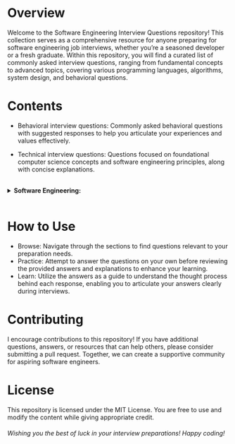 # Overview

Welcome to the Software Engineering Interview Questions repository! This collection serves as a comprehensive resource for anyone preparing for software engineering job interviews, whether you’re a seasoned developer or a fresh graduate. Within this repository, you will find a curated list of commonly asked interview questions, ranging from fundamental concepts to advanced topics, covering various programming languages, algorithms, system design, and behavioral questions.

# Contents

- Behavioral interview questions: Commonly asked behavioral questions with suggested responses to help you articulate your experiences and values effectively.

- Technical interview questions: Questions focused on foundational computer science concepts and software engineering principles, along with concise explanations.


<br />
	<details>
	    <summary>
	        <b>
	            Software Engineering:
	        </b>
	    </summary>
		<br/>
		  <ul>
			<li>
				<b>
					<a href="https://github.com/elsaaeid/Software-Engineering-Interview-Questions/tree/master/Behavioral-interview-questions">
						Behavioral Skills
		   			</a>
				</b>
			</li>
			<li>
				<details>
					<summary>
				    <b>
					    <a href="https://github.com/elsaaeid/Software-Engineering-Interview-Questions/tree/master/Technical-interview-questions">
				      		Technical Skills
					    </a>
				    </b>
				  </summary>
					<br/>
					  <ul>
						  <li>
							<details>
								<summary>
							    <b>
								    <a href="https://github.com/elsaaeid/Software-Engineering-Interview-Questions/tree/master/Technical-interview-questions/Programming%20Languages">
								    Programming Languages:
								    </a>
							    </b>
							  </summary>
							<br/>
						  	<ul>
								<li>
								<a href="https://github.com/elsaaeid/Software-Engineering-Interview-Questions/tree/master/Technical-interview-questions/Programming%20Languages/Python">
								Python
								</a>
								</li>
								<li>
									<a href="https://github.com/elsaaeid/Software-Engineering-Interview-Questions/tree/master/Technical-interview-questions/Programming%20Languages/C%2C%20C%2B%2B">
									C, C++
									</a>
								</li>
								<li>
									<a href="https://github.com/elsaaeid/Software-Engineering-Interview-Questions/tree/master/Technical-interview-questions/Programming%20Languages/Ruby">
									Ruby</a>
								</li>
		      					</ul>
							</details>  
						  </li>
						  <li>
							<a href="https://github.com/elsaaeid/Software-Engineering-Interview-Questions/tree/master/Technical-interview-questions/Shell%20Scripting">
							Shell Scripting
							</a>
						</li>
						<li>
							<details>
								<summary>
							    <b>
								    <a href="https://github.com/elsaaeid/Software-Engineering-Interview-Questions/tree/master/Technical-interview-questions/Frontend%20Interview%20Questions">
							      		Frontend Interview Questions:
								    </a>
							    </b>
							  </summary>
								<br/>
								  <ul>
									<li>
										<a href="https://github.com/elsaaeid/Software-Engineering-Interview-Questions/tree/master/Technical-interview-questions/Frontend%20Interview%20Questions/HTML">
										HTML
										</a>
									</li>
									<li>
										<a href="https://github.com/elsaaeid/Software-Engineering-Interview-Questions/tree/master/Technical-interview-questions/Frontend%20Interview%20Questions/Stylesheet">Stylesheet:</a>
										<ul>
											<li>
												<a href="https://github.com/elsaaeid/Software-Engineering-Interview-Questions/tree/master/Technical-interview-questions/Frontend%20Interview%20Questions/Stylesheet/CSS">
												CSS
												</a>
											</li>
											<li>
												<a href="https://github.com/elsaaeid/Software-Engineering-Interview-Questions/tree/master/Technical-interview-questions/Frontend%20Interview%20Questions/Stylesheet/Sass%20and%20Less">
												Sass and Less
												</a>
											</li>
										</ul>
									</li>
									<li>
										<a href="https://github.com/elsaaeid/Software-Engineering-Interview-Questions/tree/master/Technical-interview-questions/Frontend%20Interview%20Questions/Javascript">
										Javascript
										</a>
									</li>
									<li>
										<a href="https://github.com/elsaaeid/Software-Engineering-Interview-Questions/tree/master/Technical-interview-questions/Frontend%20Interview%20Questions/TypeScript">
										TypeScript
										</a>
									</li>
									<li>
										<a href="https://github.com/elsaaeid/Software-Engineering-Interview-Questions/tree/master/Technical-interview-questions/Frontend%20Interview%20Questions/React%20js">
										React js
										</a>
									</li>
								</ul>
							</details>
						</li>
						<li>
							<details>
								<summary>
							    <b>
								    <a href="https://github.com/elsaaeid/Software-Engineering-Interview-Questions/tree/master/Technical-interview-questions/Backend%20Interview%20Questions">
							      		Backend Interview Questions:
								    </a>
							    </b>
							  </summary>
								<br/>
								  <ul>
									<li>
										<a href="https://github.com/elsaaeid/Software-Engineering-Interview-Questions/tree/master/Technical-interview-questions/Backend%20Interview%20Questions/Development%20with%20Express">
										Development with Express
										</a>
									</li>
									<li>
										<a href="https://github.com/elsaaeid/Software-Engineering-Interview-Questions/tree/master/Technical-interview-questions/Backend%20Interview%20Questions/Development%20with%20PHP">
										Development with PHP
										</a>
									</li>
									<li>
										<a href="https://github.com/elsaaeid/Software-Engineering-Interview-Questions/tree/master/Technical-interview-questions/Backend%20Interview%20Questions/Development%20with%20Laravel">
										Development with Laravel
										</a>
									</li>
									  <li>
										<a href="https://github.com/elsaaeid/Software-Engineering-Interview-Questions/tree/master/Technical-interview-questions/Backend%20Interview%20Questions/Development%20with%20Flask">
										Development with Flask
										</a>
									</li>
								</ul>
							</details>
						</li>
	    				</ul>
				</details>
			</li>
		</ul>
	</details>

<br />

# How to Use
- Browse: Navigate through the sections to find questions relevant to your preparation needs.
- Practice: Attempt to answer the questions on your own before reviewing the provided answers and explanations to enhance your learning.
- Learn: Utilize the answers as a guide to understand the thought process behind each response, enabling you to articulate your answers clearly during interviews.


# Contributing
I encourage contributions to this repository! If you have additional questions, answers, or resources that can help others, please consider submitting a pull request. Together, we can create a supportive community for aspiring software engineers.


# License
This repository is licensed under the MIT License. You are free to use and modify the content while giving appropriate credit.

###### Wishing you the best of luck in your interview preparations! Happy coding!

